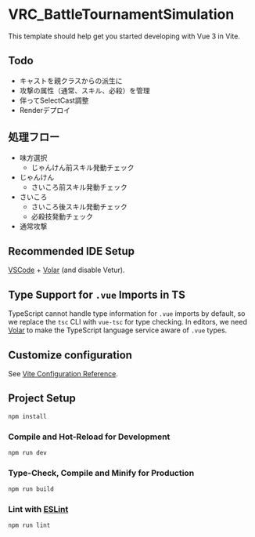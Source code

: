 # VRC_BattleTournamentSimulation

This template should help get you started developing with Vue 3 in Vite.

## Todo

- キャストを親クラスからの派生に
- 攻撃の属性（通常、スキル、必殺）を管理
- 伴ってSelectCast調整
- Renderデプロイ

## 処理フロー

- 味方選択
  - じゃんけん前スキル発動チェック
- じゃんけん
  - さいころ前スキル発動チェック
- さいころ
  - さいころ後スキル発動チェック
  - 必殺技発動チェック
- 通常攻撃

## Recommended IDE Setup

[VSCode](https://code.visualstudio.com/) + [Volar](https://marketplace.visualstudio.com/items?itemName=Vue.volar) (and disable Vetur).

## Type Support for `.vue` Imports in TS

TypeScript cannot handle type information for `.vue` imports by default, so we replace the `tsc` CLI with `vue-tsc` for type checking. In editors, we need [Volar](https://marketplace.visualstudio.com/items?itemName=Vue.volar) to make the TypeScript language service aware of `.vue` types.

## Customize configuration

See [Vite Configuration Reference](https://vite.dev/config/).

## Project Setup

```sh
npm install
```

### Compile and Hot-Reload for Development

```sh
npm run dev
```

### Type-Check, Compile and Minify for Production

```sh
npm run build
```

### Lint with [ESLint](https://eslint.org/)

```sh
npm run lint
```

